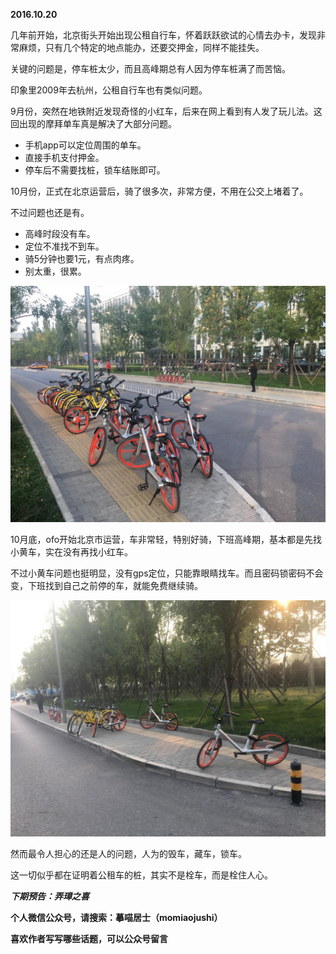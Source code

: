 
          
            
**2016.10.20**

几年前开始，北京街头开始出现公租自行车，怀着跃跃欲试的心情去办卡，发现非常麻烦，只有几个特定的地点能办，还要交押金，同样不能挂失。

关键的问题是，停车桩太少，而且高峰期总有人因为停车桩满了而苦恼。

印象里2009年去杭州，公租自行车也有类似问题。

9月份，突然在地铁附近发现奇怪的小红车，后来在网上看到有人发了玩儿法。这回出现的摩拜单车真是解决了大部分问题。
* 手机app可以定位周围的单车。
* 直接手机支付押金。
* 停车后不需要找桩，锁车结账即可。


10月份，正式在北京运营后，骑了很多次，非常方便，不用在公交上堵着了。

不过问题也还是有。
* 高峰时段没有车。
* 定位不准找不到车。
* 骑5分钟也要1元，有点肉疼。
* 别太重，很累。




![](img/51001-05fec6314dcfc222.jpg)




10月底，ofo开始北京市运营，车非常轻，特别好骑，下班高峰期，基本都是先找小黄车，实在没有再找小红车。

不过小黄车问题也挺明显，没有gps定位，只能靠眼睛找车。而且密码锁密码不会变，下班找到自己之前停的车，就能免费继续骑。



![](img/51001-f845b45ef3699d70.jpg)




然而最令人担心的还是人的问题，人为的毁车，藏车，锁车。

这一切似乎都在证明着公租车的桩，其实不是栓车，而是栓住人心。


***下期预告：弄璋之喜***


**个人微信公众号，请搜索：摹喵居士（momiaojushi）**

**喜欢作者写写哪些话题，可以公众号留言**

          
        